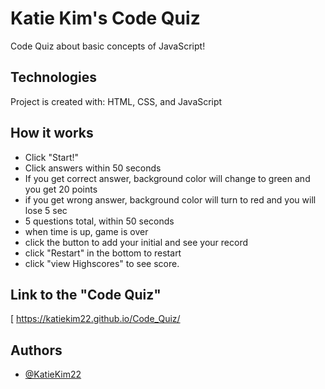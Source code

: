 
# Katie Kim's Code Quiz

Code Quiz about basic concepts of JavaScript!

 



## Technologies

Project is created with:
HTML, CSS, and JavaScript


## How it works

- Click "Start!"
- Click answers within 50 seconds 
- If you get correct answer, background color will change to green and you get 20 points
- if you get wrong answer, background color will turn to red and you will lose 5 sec
- 5 questions total, within 50 seconds
- when time is up, game is over
- click the button to add your initial and see your record
- click "Restart" in the bottom to restart
- click "view Highscores" to see score.


## Link to the "Code Quiz"
[
https://katiekim22.github.io/Code_Quiz/


## Authors

- [@KatieKim22](https://github.com/KatieKim22)
